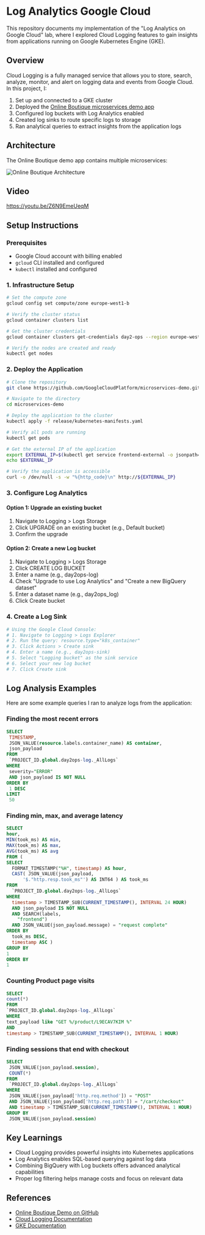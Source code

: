 # Log Analytics Google Cloud

This repository documents my implementation of the "Log Analytics on Google Cloud" lab, where I explored Cloud Logging features to gain insights from applications running on Google Kubernetes Engine (GKE).

## Overview 

Cloud Logging is a fully managed service that allows you to store, search, analyze, monitor, and alert on logging data and events from Google Cloud. In this project, I:

1. Set up and connected to a GKE cluster
2. Deployed the [Online Boutique microservices demo app](https://github.com/GoogleCloudPlatform/microservices-demo)
3. Configured log buckets with Log Analytics enabled
4. Created log sinks to route specific logs to storage
5. Ran analytical queries to extract insights from the application logs

## Architecture  

The Online Boutique demo app contains multiple microservices:

![Online Boutique Architecture](images/architecture.png)


## Video

https://youtu.be/Z6N9EmeUeqM

## Setup Instructions

### Prerequisites
- Google Cloud account with billing enabled
- `gcloud` CLI installed and configured
- `kubectl` installed and configured

### 1. Infrastructure Setup

```bash
# Set the compute zone
gcloud config set compute/zone europe-west1-b

# Verify the cluster status
gcloud container clusters list

# Get the cluster credentials
gcloud container clusters get-credentials day2-ops --region europe-west1

# Verify the nodes are created and ready
kubectl get nodes
```

### 2. Deploy the Application

```bash
# Clone the repository
git clone https://github.com/GoogleCloudPlatform/microservices-demo.git

# Navigate to the directory
cd microservices-demo

# Deploy the application to the cluster
kubectl apply -f release/kubernetes-manifests.yaml

# Verify all pods are running
kubectl get pods

# Get the external IP of the application
export EXTERNAL_IP=$(kubectl get service frontend-external -o jsonpath="{.status.loadBalancer.ingress[0].ip}")
echo $EXTERNAL_IP

# Verify the application is accessible
curl -o /dev/null -s -w "%{http_code}\n" http://${EXTERNAL_IP}
```

### 3. Configure Log Analytics

#### Option 1: Upgrade an existing bucket
1. Navigate to Logging > Logs Storage
2. Click UPGRADE on an existing bucket (e.g., Default bucket)
3. Confirm the upgrade

#### Option 2: Create a new Log bucket
1. Navigate to Logging > Logs Storage
2. Click CREATE LOG BUCKET
3. Enter a name (e.g., day2ops-log)
4. Check "Upgrade to use Log Analytics" and "Create a new BigQuery dataset"
5. Enter a dataset name (e.g., day2ops_log)
6. Click Create bucket

### 4. Create a Log Sink

```bash
# Using the Google Cloud Console:
# 1. Navigate to Logging > Logs Explorer
# 2. Run the query: resource.type="k8s_container"
# 3. Click Actions > Create sink
# 4. Enter a name (e.g., day2ops-sink)
# 5. Select "Logging bucket" as the sink service
# 6. Select your new log bucket
# 7. Click Create sink
```

## Log Analysis Examples

Here are some example queries I ran to analyze logs from the application:

### Finding the most recent errors

```sql
SELECT
 TIMESTAMP,
 JSON_VALUE(resource.labels.container_name) AS container,
 json_payload
FROM
 `PROJECT_ID.global.day2ops-log._AllLogs`
WHERE
 severity="ERROR"
 AND json_payload IS NOT NULL
ORDER BY
 1 DESC
LIMIT
 50
```

### Finding min, max, and average latency

```sql
SELECT
hour,
MIN(took_ms) AS min,
MAX(took_ms) AS max,
AVG(took_ms) AS avg
FROM (
SELECT
  FORMAT_TIMESTAMP("%H", timestamp) AS hour,
  CAST( JSON_VALUE(json_payload,
      '$."http.resp.took_ms"') AS INT64 ) AS took_ms
FROM
  `PROJECT_ID.global.day2ops-log._AllLogs`
WHERE
  timestamp > TIMESTAMP_SUB(CURRENT_TIMESTAMP(), INTERVAL 24 HOUR)
  AND json_payload IS NOT NULL
  AND SEARCH(labels,
    "frontend")
  AND JSON_VALUE(json_payload.message) = "request complete"
ORDER BY
  took_ms DESC,
  timestamp ASC )
GROUP BY
1
ORDER BY
1
```

### Counting Product page visits

```sql
SELECT
count(*)
FROM
`PROJECT_ID.global.day2ops-log._AllLogs`
WHERE
text_payload like "GET %/product/L9ECAV7KIM %"
AND
timestamp > TIMESTAMP_SUB(CURRENT_TIMESTAMP(), INTERVAL 1 HOUR)
```

### Finding sessions that end with checkout

```sql
SELECT
 JSON_VALUE(json_payload.session),
 COUNT(*)
FROM
 `PROJECT_ID.global.day2ops-log._AllLogs`
WHERE
 JSON_VALUE(json_payload['http.req.method']) = "POST"
 AND JSON_VALUE(json_payload['http.req.path']) = "/cart/checkout"
 AND timestamp > TIMESTAMP_SUB(CURRENT_TIMESTAMP(), INTERVAL 1 HOUR)
GROUP BY
 JSON_VALUE(json_payload.session)
```

## Key Learnings

- Cloud Logging provides powerful insights into Kubernetes applications
- Log Analytics enables SQL-based querying against log data
- Combining BigQuery with Log buckets offers advanced analytical capabilities
- Proper log filtering helps manage costs and focus on relevant data

## References

- [Online Boutique Demo on GitHub](https://github.com/GoogleCloudPlatform/microservices-demo)
- [Cloud Logging Documentation](https://cloud.google.com/logging/docs)
- [GKE Documentation](https://cloud.google.com/kubernetes-engine/docs)

